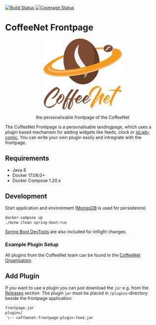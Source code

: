 [![Build Status](https://travis-ci.org/coffeenet/coffeenet-frontpage.svg?branch=master)](https://travis-ci.org/coffeenet/coffeenet-frontpage)
[![Coverage Status](https://coveralls.io/repos/github/coffeenet/coffeenet-frontpage/badge.svg?branch=master)](https://coveralls.io/github/coffeenet/coffeenet-frontpage?branch=master)

# CoffeeNet Frontpage

<p align="center">
    <img src="https://raw.githubusercontent.com/coffeenet/coffeenet.github.io/code/static/img/coffenet_logo.png" width="256px" alt="CoffeeNet Logo" />
</p>

<p align="center">
    the personalisable frontpage of the CoffeeNet
</p>

The CoffeeNet Frontpage is a personalisable landingpage, which uses a plugin based mechanism for adding widgets like feeds, clock or [isLieb-comic](https://islieb.de/). You can write your own plugin easily and intregrate with the frontpage.

## Requirements

* Java 8
* Docker 17.06.0+
* Docker Compose 1.20.x

## Development

Start application and environment ([MongoDB](https://www.mongodb.com/) is used for persistence)

```
docker-compose up
./mvnw clean spring-boot:run
```

[Spring Boot DevTools](https://docs.spring.io/spring-boot/docs/current/reference/html/using-boot-devtools.html) are also included for inflight changes.

### Example Plugin Setup 

All plugins from the CoffeeNet team can be found in the [CoffeeNet Organisation](https://github.com/search?q=topic%3Afrontpage-plugin+org%3Acoffeenet&type=Repositories).

## Add Plugin

If you want to use a plugin you can just download the `jar` e.g. from the [Releases](https://github.com/coffeenet/coffeenet-frontpage-plugin-feed/releases) section. The plugin `jar` must be placed in `/plugins`-directory beside the frontpage application:

```
frontpage.jar
plugins/
 \-- coffeenet-frontpage-plugin-feed.jar
```


